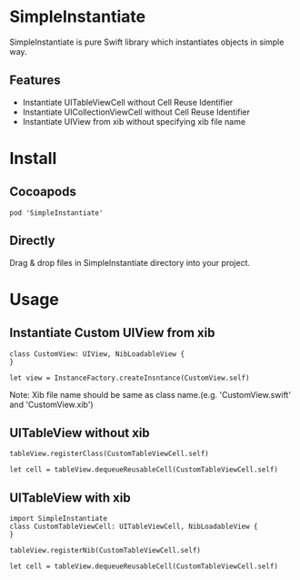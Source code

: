 # SimpleInstantiate

SimpleInstantiate is pure Swift library which instantiates objects in simple way.

## Features

* Instantiate UITableViewCell without Cell Reuse Identifier
* Instantiate UICollectionViewCell without Cell Reuse Identifier
* Instantiate UIView from xib without specifying xib file name


# Install

## Cocoapods
```Podfile
pod 'SimpleInstantiate'
```

## Directly

Drag & drop files in SimpleInstantiate directory into your project.

# Usage

## Instantiate Custom UIView from xib

```
class CustomView: UIView, NibLoadableView {
}

let view = InstanceFactory.createInsntance(CustomView.self)

```

Note: Xib file name should be same as class name.(e.g. 'CustomView.swift' and 'CustomView.xib')

## UITableView without xib

```
tableView.registerClass(CustomTableViewCell.self)

let cell = tableView.dequeueReusableCell(CustomTableViewCell.self)

```

## UITableView with xib

```
import SimpleInstantiate
class CustomTableViewCell: UITableViewCell, NibLoadableView {
}

tableView.registerNib(CustomTableViewCell.self)

let cell = tableView.dequeueReusableCell(CustomTableViewCell.self)
```
